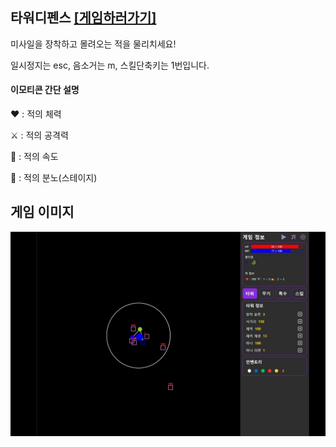 <h2>타워디펜스 <a href="https://pukkok.github.io/tower-defense">[게임하러가기]</a></h1> 

미사일을 장착하고 몰려오는 적을 물리치세요!

일시정지는 esc, 음소거는 m, 스킬단축키는 1번입니다.

<div>
    <h4>이모티콘 간단 설명</h4>
    <p>❤️ : 적의 체력</p>
    <p>⚔️ : 적의 공격력</p>
    <p>🥾 : 적의 속도</p>
    <p>💢 : 적의 분노(스테이지)</p>
</div>


<h2>게임 이미지</h2>

<img src="public/extra/main-game.JPG" alt=""/>
